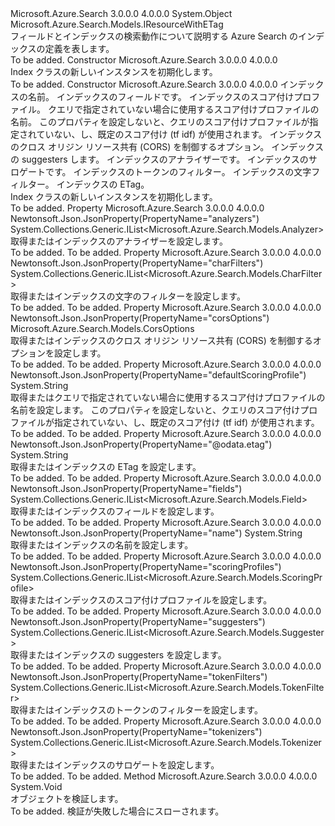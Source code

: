 <Type Name="Index" FullName="Microsoft.Azure.Search.Models.Index">
  <TypeSignature Language="C#" Value="public class Index : Microsoft.Azure.Search.Models.IResourceWithETag" />
  <TypeSignature Language="ILAsm" Value=".class public auto ansi beforefieldinit Index extends System.Object implements class Microsoft.Azure.Search.Models.IResourceWithETag" />
  <TypeSignature Language="DocId" Value="T:Microsoft.Azure.Search.Models.Index" />
  <TypeSignature Language="VB.NET" Value="Public Class Index&#xA;Implements IResourceWithETag" />
  <TypeSignature Language="F#" Value="type Index = class&#xA;    interface IResourceWithETag" />
  <AssemblyInfo>
    <AssemblyName>Microsoft.Azure.Search</AssemblyName>
    <AssemblyVersion>3.0.0.0</AssemblyVersion>
    <AssemblyVersion>4.0.0.0</AssemblyVersion>
  </AssemblyInfo>
  <Base>
    <BaseTypeName>System.Object</BaseTypeName>
  </Base>
  <Interfaces>
    <Interface>
      <InterfaceName>Microsoft.Azure.Search.Models.IResourceWithETag</InterfaceName>
    </Interface>
  </Interfaces>
  <Docs>
    <summary>
            フィールドとインデックスの検索動作について説明する Azure Search のインデックスの定義を表します。
            </summary>
    <remarks>To be added.</remarks>
  </Docs>
  <Members>
    <Member MemberName=".ctor">
      <MemberSignature Language="C#" Value="public Index ();" />
      <MemberSignature Language="ILAsm" Value=".method public hidebysig specialname rtspecialname instance void .ctor() cil managed" />
      <MemberSignature Language="DocId" Value="M:Microsoft.Azure.Search.Models.Index.#ctor" />
      <MemberSignature Language="VB.NET" Value="Public Sub New ()" />
      <MemberType>Constructor</MemberType>
      <AssemblyInfo>
        <AssemblyName>Microsoft.Azure.Search</AssemblyName>
        <AssemblyVersion>3.0.0.0</AssemblyVersion>
        <AssemblyVersion>4.0.0.0</AssemblyVersion>
      </AssemblyInfo>
      <Parameters />
      <Docs>
        <summary>
            Index クラスの新しいインスタンスを初期化します。
            </summary>
        <remarks>To be added.</remarks>
      </Docs>
    </Member>
    <Member MemberName=".ctor">
      <MemberSignature Language="C#" Value="public Index (string name, System.Collections.Generic.IList&lt;Microsoft.Azure.Search.Models.Field&gt; fields, System.Collections.Generic.IList&lt;Microsoft.Azure.Search.Models.ScoringProfile&gt; scoringProfiles = null, string defaultScoringProfile = null, Microsoft.Azure.Search.Models.CorsOptions corsOptions = null, System.Collections.Generic.IList&lt;Microsoft.Azure.Search.Models.Suggester&gt; suggesters = null, System.Collections.Generic.IList&lt;Microsoft.Azure.Search.Models.Analyzer&gt; analyzers = null, System.Collections.Generic.IList&lt;Microsoft.Azure.Search.Models.Tokenizer&gt; tokenizers = null, System.Collections.Generic.IList&lt;Microsoft.Azure.Search.Models.TokenFilter&gt; tokenFilters = null, System.Collections.Generic.IList&lt;Microsoft.Azure.Search.Models.CharFilter&gt; charFilters = null, string eTag = null);" />
      <MemberSignature Language="ILAsm" Value=".method public hidebysig specialname rtspecialname instance void .ctor(string name, class System.Collections.Generic.IList`1&lt;class Microsoft.Azure.Search.Models.Field&gt; fields, class System.Collections.Generic.IList`1&lt;class Microsoft.Azure.Search.Models.ScoringProfile&gt; scoringProfiles, string defaultScoringProfile, class Microsoft.Azure.Search.Models.CorsOptions corsOptions, class System.Collections.Generic.IList`1&lt;class Microsoft.Azure.Search.Models.Suggester&gt; suggesters, class System.Collections.Generic.IList`1&lt;class Microsoft.Azure.Search.Models.Analyzer&gt; analyzers, class System.Collections.Generic.IList`1&lt;class Microsoft.Azure.Search.Models.Tokenizer&gt; tokenizers, class System.Collections.Generic.IList`1&lt;class Microsoft.Azure.Search.Models.TokenFilter&gt; tokenFilters, class System.Collections.Generic.IList`1&lt;class Microsoft.Azure.Search.Models.CharFilter&gt; charFilters, string eTag) cil managed" />
      <MemberSignature Language="DocId" Value="M:Microsoft.Azure.Search.Models.Index.#ctor(System.String,System.Collections.Generic.IList{Microsoft.Azure.Search.Models.Field},System.Collections.Generic.IList{Microsoft.Azure.Search.Models.ScoringProfile},System.String,Microsoft.Azure.Search.Models.CorsOptions,System.Collections.Generic.IList{Microsoft.Azure.Search.Models.Suggester},System.Collections.Generic.IList{Microsoft.Azure.Search.Models.Analyzer},System.Collections.Generic.IList{Microsoft.Azure.Search.Models.Tokenizer},System.Collections.Generic.IList{Microsoft.Azure.Search.Models.TokenFilter},System.Collections.Generic.IList{Microsoft.Azure.Search.Models.CharFilter},System.String)" />
      <MemberSignature Language="F#" Value="new Microsoft.Azure.Search.Models.Index : string * System.Collections.Generic.IList&lt;Microsoft.Azure.Search.Models.Field&gt; * System.Collections.Generic.IList&lt;Microsoft.Azure.Search.Models.ScoringProfile&gt; * string * Microsoft.Azure.Search.Models.CorsOptions * System.Collections.Generic.IList&lt;Microsoft.Azure.Search.Models.Suggester&gt; * System.Collections.Generic.IList&lt;Microsoft.Azure.Search.Models.Analyzer&gt; * System.Collections.Generic.IList&lt;Microsoft.Azure.Search.Models.Tokenizer&gt; * System.Collections.Generic.IList&lt;Microsoft.Azure.Search.Models.TokenFilter&gt; * System.Collections.Generic.IList&lt;Microsoft.Azure.Search.Models.CharFilter&gt; * string -&gt; Microsoft.Azure.Search.Models.Index" Usage="new Microsoft.Azure.Search.Models.Index (name, fields, scoringProfiles, defaultScoringProfile, corsOptions, suggesters, analyzers, tokenizers, tokenFilters, charFilters, eTag)" />
      <MemberType>Constructor</MemberType>
      <AssemblyInfo>
        <AssemblyName>Microsoft.Azure.Search</AssemblyName>
        <AssemblyVersion>3.0.0.0</AssemblyVersion>
        <AssemblyVersion>4.0.0.0</AssemblyVersion>
      </AssemblyInfo>
      <Parameters>
        <Parameter Name="name" Type="System.String" />
        <Parameter Name="fields" Type="System.Collections.Generic.IList&lt;Microsoft.Azure.Search.Models.Field&gt;" />
        <Parameter Name="scoringProfiles" Type="System.Collections.Generic.IList&lt;Microsoft.Azure.Search.Models.ScoringProfile&gt;" />
        <Parameter Name="defaultScoringProfile" Type="System.String" />
        <Parameter Name="corsOptions" Type="Microsoft.Azure.Search.Models.CorsOptions" />
        <Parameter Name="suggesters" Type="System.Collections.Generic.IList&lt;Microsoft.Azure.Search.Models.Suggester&gt;" />
        <Parameter Name="analyzers" Type="System.Collections.Generic.IList&lt;Microsoft.Azure.Search.Models.Analyzer&gt;" />
        <Parameter Name="tokenizers" Type="System.Collections.Generic.IList&lt;Microsoft.Azure.Search.Models.Tokenizer&gt;" />
        <Parameter Name="tokenFilters" Type="System.Collections.Generic.IList&lt;Microsoft.Azure.Search.Models.TokenFilter&gt;" />
        <Parameter Name="charFilters" Type="System.Collections.Generic.IList&lt;Microsoft.Azure.Search.Models.CharFilter&gt;" />
        <Parameter Name="eTag" Type="System.String" />
      </Parameters>
      <Docs>
        <param name="name">インデックスの名前。</param>
        <param name="fields">インデックスのフィールドです。</param>
        <param name="scoringProfiles">インデックスのスコア付けプロファイル。</param>
        <param name="defaultScoringProfile">クエリで指定されていない場合に使用するスコア付けプロファイルの名前。 このプロパティを設定しないと、クエリのスコア付けプロファイルが指定されていない、し、既定のスコア付け (tf idf) が使用されます。</param>
        <param name="corsOptions">インデックスのクロス オリジン リソース共有 (CORS) を制御するオプション。</param>
        <param name="suggesters">インデックスの suggesters します。</param>
        <param name="analyzers">インデックスのアナライザーです。</param>
        <param name="tokenizers">インデックスのサロゲートです。</param>
        <param name="tokenFilters">インデックスのトークンのフィルター。</param>
        <param name="charFilters">インデックスの文字フィルター。</param>
        <param name="eTag">インデックスの ETag。</param>
        <summary>
            Index クラスの新しいインスタンスを初期化します。
            </summary>
        <remarks>To be added.</remarks>
      </Docs>
    </Member>
    <Member MemberName="Analyzers">
      <MemberSignature Language="C#" Value="public System.Collections.Generic.IList&lt;Microsoft.Azure.Search.Models.Analyzer&gt; Analyzers { get; set; }" />
      <MemberSignature Language="ILAsm" Value=".property instance class System.Collections.Generic.IList`1&lt;class Microsoft.Azure.Search.Models.Analyzer&gt; Analyzers" />
      <MemberSignature Language="DocId" Value="P:Microsoft.Azure.Search.Models.Index.Analyzers" />
      <MemberSignature Language="VB.NET" Value="Public Property Analyzers As IList(Of Analyzer)" />
      <MemberSignature Language="F#" Value="member this.Analyzers : System.Collections.Generic.IList&lt;Microsoft.Azure.Search.Models.Analyzer&gt; with get, set" Usage="Microsoft.Azure.Search.Models.Index.Analyzers" />
      <MemberType>Property</MemberType>
      <AssemblyInfo>
        <AssemblyName>Microsoft.Azure.Search</AssemblyName>
        <AssemblyVersion>3.0.0.0</AssemblyVersion>
        <AssemblyVersion>4.0.0.0</AssemblyVersion>
      </AssemblyInfo>
      <Attributes>
        <Attribute>
          <AttributeName>Newtonsoft.Json.JsonProperty(PropertyName="analyzers")</AttributeName>
        </Attribute>
      </Attributes>
      <ReturnValue>
        <ReturnType>System.Collections.Generic.IList&lt;Microsoft.Azure.Search.Models.Analyzer&gt;</ReturnType>
      </ReturnValue>
      <Docs>
        <summary>
            取得またはインデックスのアナライザーを設定します。
            </summary>
        <value>To be added.</value>
        <remarks>To be added.</remarks>
      </Docs>
    </Member>
    <Member MemberName="CharFilters">
      <MemberSignature Language="C#" Value="public System.Collections.Generic.IList&lt;Microsoft.Azure.Search.Models.CharFilter&gt; CharFilters { get; set; }" />
      <MemberSignature Language="ILAsm" Value=".property instance class System.Collections.Generic.IList`1&lt;class Microsoft.Azure.Search.Models.CharFilter&gt; CharFilters" />
      <MemberSignature Language="DocId" Value="P:Microsoft.Azure.Search.Models.Index.CharFilters" />
      <MemberSignature Language="VB.NET" Value="Public Property CharFilters As IList(Of CharFilter)" />
      <MemberSignature Language="F#" Value="member this.CharFilters : System.Collections.Generic.IList&lt;Microsoft.Azure.Search.Models.CharFilter&gt; with get, set" Usage="Microsoft.Azure.Search.Models.Index.CharFilters" />
      <MemberType>Property</MemberType>
      <AssemblyInfo>
        <AssemblyName>Microsoft.Azure.Search</AssemblyName>
        <AssemblyVersion>3.0.0.0</AssemblyVersion>
        <AssemblyVersion>4.0.0.0</AssemblyVersion>
      </AssemblyInfo>
      <Attributes>
        <Attribute>
          <AttributeName>Newtonsoft.Json.JsonProperty(PropertyName="charFilters")</AttributeName>
        </Attribute>
      </Attributes>
      <ReturnValue>
        <ReturnType>System.Collections.Generic.IList&lt;Microsoft.Azure.Search.Models.CharFilter&gt;</ReturnType>
      </ReturnValue>
      <Docs>
        <summary>
            取得またはインデックスの文字のフィルターを設定します。
            </summary>
        <value>To be added.</value>
        <remarks>To be added.</remarks>
      </Docs>
    </Member>
    <Member MemberName="CorsOptions">
      <MemberSignature Language="C#" Value="public Microsoft.Azure.Search.Models.CorsOptions CorsOptions { get; set; }" />
      <MemberSignature Language="ILAsm" Value=".property instance class Microsoft.Azure.Search.Models.CorsOptions CorsOptions" />
      <MemberSignature Language="DocId" Value="P:Microsoft.Azure.Search.Models.Index.CorsOptions" />
      <MemberSignature Language="VB.NET" Value="Public Property CorsOptions As CorsOptions" />
      <MemberSignature Language="F#" Value="member this.CorsOptions : Microsoft.Azure.Search.Models.CorsOptions with get, set" Usage="Microsoft.Azure.Search.Models.Index.CorsOptions" />
      <MemberType>Property</MemberType>
      <AssemblyInfo>
        <AssemblyName>Microsoft.Azure.Search</AssemblyName>
        <AssemblyVersion>3.0.0.0</AssemblyVersion>
        <AssemblyVersion>4.0.0.0</AssemblyVersion>
      </AssemblyInfo>
      <Attributes>
        <Attribute>
          <AttributeName>Newtonsoft.Json.JsonProperty(PropertyName="corsOptions")</AttributeName>
        </Attribute>
      </Attributes>
      <ReturnValue>
        <ReturnType>Microsoft.Azure.Search.Models.CorsOptions</ReturnType>
      </ReturnValue>
      <Docs>
        <summary>
            取得またはインデックスのクロス オリジン リソース共有 (CORS) を制御するオプションを設定します。
            </summary>
        <value>To be added.</value>
        <remarks>To be added.</remarks>
      </Docs>
    </Member>
    <Member MemberName="DefaultScoringProfile">
      <MemberSignature Language="C#" Value="public string DefaultScoringProfile { get; set; }" />
      <MemberSignature Language="ILAsm" Value=".property instance string DefaultScoringProfile" />
      <MemberSignature Language="DocId" Value="P:Microsoft.Azure.Search.Models.Index.DefaultScoringProfile" />
      <MemberSignature Language="VB.NET" Value="Public Property DefaultScoringProfile As String" />
      <MemberSignature Language="F#" Value="member this.DefaultScoringProfile : string with get, set" Usage="Microsoft.Azure.Search.Models.Index.DefaultScoringProfile" />
      <MemberType>Property</MemberType>
      <AssemblyInfo>
        <AssemblyName>Microsoft.Azure.Search</AssemblyName>
        <AssemblyVersion>3.0.0.0</AssemblyVersion>
        <AssemblyVersion>4.0.0.0</AssemblyVersion>
      </AssemblyInfo>
      <Attributes>
        <Attribute>
          <AttributeName>Newtonsoft.Json.JsonProperty(PropertyName="defaultScoringProfile")</AttributeName>
        </Attribute>
      </Attributes>
      <ReturnValue>
        <ReturnType>System.String</ReturnType>
      </ReturnValue>
      <Docs>
        <summary>
            取得またはクエリで指定されていない場合に使用するスコア付けプロファイルの名前を設定します。 このプロパティを設定しないと、クエリのスコア付けプロファイルが指定されていない、し、既定のスコア付け (tf idf) が使用されます。
            </summary>
        <value>To be added.</value>
        <remarks>To be added.</remarks>
      </Docs>
    </Member>
    <Member MemberName="ETag">
      <MemberSignature Language="C#" Value="public string ETag { get; set; }" />
      <MemberSignature Language="ILAsm" Value=".property instance string ETag" />
      <MemberSignature Language="DocId" Value="P:Microsoft.Azure.Search.Models.Index.ETag" />
      <MemberSignature Language="VB.NET" Value="Public Property ETag As String" />
      <MemberSignature Language="F#" Value="member this.ETag : string with get, set" Usage="Microsoft.Azure.Search.Models.Index.ETag" />
      <MemberType>Property</MemberType>
      <AssemblyInfo>
        <AssemblyName>Microsoft.Azure.Search</AssemblyName>
        <AssemblyVersion>3.0.0.0</AssemblyVersion>
        <AssemblyVersion>4.0.0.0</AssemblyVersion>
      </AssemblyInfo>
      <Attributes>
        <Attribute>
          <AttributeName>Newtonsoft.Json.JsonProperty(PropertyName="@odata.etag")</AttributeName>
        </Attribute>
      </Attributes>
      <ReturnValue>
        <ReturnType>System.String</ReturnType>
      </ReturnValue>
      <Docs>
        <summary>
            取得またはインデックスの ETag を設定します。
            </summary>
        <value>To be added.</value>
        <remarks>To be added.</remarks>
      </Docs>
    </Member>
    <Member MemberName="Fields">
      <MemberSignature Language="C#" Value="public System.Collections.Generic.IList&lt;Microsoft.Azure.Search.Models.Field&gt; Fields { get; set; }" />
      <MemberSignature Language="ILAsm" Value=".property instance class System.Collections.Generic.IList`1&lt;class Microsoft.Azure.Search.Models.Field&gt; Fields" />
      <MemberSignature Language="DocId" Value="P:Microsoft.Azure.Search.Models.Index.Fields" />
      <MemberSignature Language="VB.NET" Value="Public Property Fields As IList(Of Field)" />
      <MemberSignature Language="F#" Value="member this.Fields : System.Collections.Generic.IList&lt;Microsoft.Azure.Search.Models.Field&gt; with get, set" Usage="Microsoft.Azure.Search.Models.Index.Fields" />
      <MemberType>Property</MemberType>
      <AssemblyInfo>
        <AssemblyName>Microsoft.Azure.Search</AssemblyName>
        <AssemblyVersion>3.0.0.0</AssemblyVersion>
        <AssemblyVersion>4.0.0.0</AssemblyVersion>
      </AssemblyInfo>
      <Attributes>
        <Attribute>
          <AttributeName>Newtonsoft.Json.JsonProperty(PropertyName="fields")</AttributeName>
        </Attribute>
      </Attributes>
      <ReturnValue>
        <ReturnType>System.Collections.Generic.IList&lt;Microsoft.Azure.Search.Models.Field&gt;</ReturnType>
      </ReturnValue>
      <Docs>
        <summary>
            取得またはインデックスのフィールドを設定します。
            </summary>
        <value>To be added.</value>
        <remarks>To be added.</remarks>
      </Docs>
    </Member>
    <Member MemberName="Name">
      <MemberSignature Language="C#" Value="public string Name { get; set; }" />
      <MemberSignature Language="ILAsm" Value=".property instance string Name" />
      <MemberSignature Language="DocId" Value="P:Microsoft.Azure.Search.Models.Index.Name" />
      <MemberSignature Language="VB.NET" Value="Public Property Name As String" />
      <MemberSignature Language="F#" Value="member this.Name : string with get, set" Usage="Microsoft.Azure.Search.Models.Index.Name" />
      <MemberType>Property</MemberType>
      <AssemblyInfo>
        <AssemblyName>Microsoft.Azure.Search</AssemblyName>
        <AssemblyVersion>3.0.0.0</AssemblyVersion>
        <AssemblyVersion>4.0.0.0</AssemblyVersion>
      </AssemblyInfo>
      <Attributes>
        <Attribute>
          <AttributeName>Newtonsoft.Json.JsonProperty(PropertyName="name")</AttributeName>
        </Attribute>
      </Attributes>
      <ReturnValue>
        <ReturnType>System.String</ReturnType>
      </ReturnValue>
      <Docs>
        <summary>
            取得またはインデックスの名前を設定します。
            </summary>
        <value>To be added.</value>
        <remarks>To be added.</remarks>
      </Docs>
    </Member>
    <Member MemberName="ScoringProfiles">
      <MemberSignature Language="C#" Value="public System.Collections.Generic.IList&lt;Microsoft.Azure.Search.Models.ScoringProfile&gt; ScoringProfiles { get; set; }" />
      <MemberSignature Language="ILAsm" Value=".property instance class System.Collections.Generic.IList`1&lt;class Microsoft.Azure.Search.Models.ScoringProfile&gt; ScoringProfiles" />
      <MemberSignature Language="DocId" Value="P:Microsoft.Azure.Search.Models.Index.ScoringProfiles" />
      <MemberSignature Language="VB.NET" Value="Public Property ScoringProfiles As IList(Of ScoringProfile)" />
      <MemberSignature Language="F#" Value="member this.ScoringProfiles : System.Collections.Generic.IList&lt;Microsoft.Azure.Search.Models.ScoringProfile&gt; with get, set" Usage="Microsoft.Azure.Search.Models.Index.ScoringProfiles" />
      <MemberType>Property</MemberType>
      <AssemblyInfo>
        <AssemblyName>Microsoft.Azure.Search</AssemblyName>
        <AssemblyVersion>3.0.0.0</AssemblyVersion>
        <AssemblyVersion>4.0.0.0</AssemblyVersion>
      </AssemblyInfo>
      <Attributes>
        <Attribute>
          <AttributeName>Newtonsoft.Json.JsonProperty(PropertyName="scoringProfiles")</AttributeName>
        </Attribute>
      </Attributes>
      <ReturnValue>
        <ReturnType>System.Collections.Generic.IList&lt;Microsoft.Azure.Search.Models.ScoringProfile&gt;</ReturnType>
      </ReturnValue>
      <Docs>
        <summary>
            取得またはインデックスのスコア付けプロファイルを設定します。
            </summary>
        <value>To be added.</value>
        <remarks>To be added.</remarks>
      </Docs>
    </Member>
    <Member MemberName="Suggesters">
      <MemberSignature Language="C#" Value="public System.Collections.Generic.IList&lt;Microsoft.Azure.Search.Models.Suggester&gt; Suggesters { get; set; }" />
      <MemberSignature Language="ILAsm" Value=".property instance class System.Collections.Generic.IList`1&lt;class Microsoft.Azure.Search.Models.Suggester&gt; Suggesters" />
      <MemberSignature Language="DocId" Value="P:Microsoft.Azure.Search.Models.Index.Suggesters" />
      <MemberSignature Language="VB.NET" Value="Public Property Suggesters As IList(Of Suggester)" />
      <MemberSignature Language="F#" Value="member this.Suggesters : System.Collections.Generic.IList&lt;Microsoft.Azure.Search.Models.Suggester&gt; with get, set" Usage="Microsoft.Azure.Search.Models.Index.Suggesters" />
      <MemberType>Property</MemberType>
      <AssemblyInfo>
        <AssemblyName>Microsoft.Azure.Search</AssemblyName>
        <AssemblyVersion>3.0.0.0</AssemblyVersion>
        <AssemblyVersion>4.0.0.0</AssemblyVersion>
      </AssemblyInfo>
      <Attributes>
        <Attribute>
          <AttributeName>Newtonsoft.Json.JsonProperty(PropertyName="suggesters")</AttributeName>
        </Attribute>
      </Attributes>
      <ReturnValue>
        <ReturnType>System.Collections.Generic.IList&lt;Microsoft.Azure.Search.Models.Suggester&gt;</ReturnType>
      </ReturnValue>
      <Docs>
        <summary>
            取得またはインデックスの suggesters を設定します。
            </summary>
        <value>To be added.</value>
        <remarks>To be added.</remarks>
      </Docs>
    </Member>
    <Member MemberName="TokenFilters">
      <MemberSignature Language="C#" Value="public System.Collections.Generic.IList&lt;Microsoft.Azure.Search.Models.TokenFilter&gt; TokenFilters { get; set; }" />
      <MemberSignature Language="ILAsm" Value=".property instance class System.Collections.Generic.IList`1&lt;class Microsoft.Azure.Search.Models.TokenFilter&gt; TokenFilters" />
      <MemberSignature Language="DocId" Value="P:Microsoft.Azure.Search.Models.Index.TokenFilters" />
      <MemberSignature Language="VB.NET" Value="Public Property TokenFilters As IList(Of TokenFilter)" />
      <MemberSignature Language="F#" Value="member this.TokenFilters : System.Collections.Generic.IList&lt;Microsoft.Azure.Search.Models.TokenFilter&gt; with get, set" Usage="Microsoft.Azure.Search.Models.Index.TokenFilters" />
      <MemberType>Property</MemberType>
      <AssemblyInfo>
        <AssemblyName>Microsoft.Azure.Search</AssemblyName>
        <AssemblyVersion>3.0.0.0</AssemblyVersion>
        <AssemblyVersion>4.0.0.0</AssemblyVersion>
      </AssemblyInfo>
      <Attributes>
        <Attribute>
          <AttributeName>Newtonsoft.Json.JsonProperty(PropertyName="tokenFilters")</AttributeName>
        </Attribute>
      </Attributes>
      <ReturnValue>
        <ReturnType>System.Collections.Generic.IList&lt;Microsoft.Azure.Search.Models.TokenFilter&gt;</ReturnType>
      </ReturnValue>
      <Docs>
        <summary>
            取得またはインデックスのトークンのフィルターを設定します。
            </summary>
        <value>To be added.</value>
        <remarks>To be added.</remarks>
      </Docs>
    </Member>
    <Member MemberName="Tokenizers">
      <MemberSignature Language="C#" Value="public System.Collections.Generic.IList&lt;Microsoft.Azure.Search.Models.Tokenizer&gt; Tokenizers { get; set; }" />
      <MemberSignature Language="ILAsm" Value=".property instance class System.Collections.Generic.IList`1&lt;class Microsoft.Azure.Search.Models.Tokenizer&gt; Tokenizers" />
      <MemberSignature Language="DocId" Value="P:Microsoft.Azure.Search.Models.Index.Tokenizers" />
      <MemberSignature Language="VB.NET" Value="Public Property Tokenizers As IList(Of Tokenizer)" />
      <MemberSignature Language="F#" Value="member this.Tokenizers : System.Collections.Generic.IList&lt;Microsoft.Azure.Search.Models.Tokenizer&gt; with get, set" Usage="Microsoft.Azure.Search.Models.Index.Tokenizers" />
      <MemberType>Property</MemberType>
      <AssemblyInfo>
        <AssemblyName>Microsoft.Azure.Search</AssemblyName>
        <AssemblyVersion>3.0.0.0</AssemblyVersion>
        <AssemblyVersion>4.0.0.0</AssemblyVersion>
      </AssemblyInfo>
      <Attributes>
        <Attribute>
          <AttributeName>Newtonsoft.Json.JsonProperty(PropertyName="tokenizers")</AttributeName>
        </Attribute>
      </Attributes>
      <ReturnValue>
        <ReturnType>System.Collections.Generic.IList&lt;Microsoft.Azure.Search.Models.Tokenizer&gt;</ReturnType>
      </ReturnValue>
      <Docs>
        <summary>
            取得またはインデックスのサロゲートを設定します。
            </summary>
        <value>To be added.</value>
        <remarks>To be added.</remarks>
      </Docs>
    </Member>
    <Member MemberName="Validate">
      <MemberSignature Language="C#" Value="public virtual void Validate ();" />
      <MemberSignature Language="ILAsm" Value=".method public hidebysig newslot virtual instance void Validate() cil managed" />
      <MemberSignature Language="DocId" Value="M:Microsoft.Azure.Search.Models.Index.Validate" />
      <MemberSignature Language="VB.NET" Value="Public Overridable Sub Validate ()" />
      <MemberSignature Language="F#" Value="abstract member Validate : unit -&gt; unit&#xA;override this.Validate : unit -&gt; unit" Usage="index.Validate " />
      <MemberType>Method</MemberType>
      <AssemblyInfo>
        <AssemblyName>Microsoft.Azure.Search</AssemblyName>
        <AssemblyVersion>3.0.0.0</AssemblyVersion>
        <AssemblyVersion>4.0.0.0</AssemblyVersion>
      </AssemblyInfo>
      <ReturnValue>
        <ReturnType>System.Void</ReturnType>
      </ReturnValue>
      <Parameters />
      <Docs>
        <summary>
            オブジェクトを検証します。
            </summary>
        <remarks>To be added.</remarks>
        <exception cref="T:Microsoft.Rest.ValidationException">
            検証が失敗した場合にスローされます。
            </exception>
      </Docs>
    </Member>
  </Members>
</Type>
